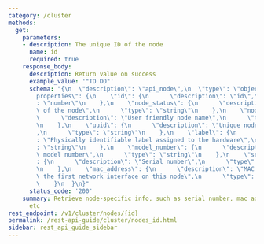 ```yaml
---
category: /cluster
methods:
  get:
    parameters:
    - description: The unique ID of the node
      name: id
      required: true
    response_body:
      description: Return value on success
      example_value: '"TO DO"'
      schema: "{\n  \"description\": \"api_node\",\n  \"type\": \"object\",\n  \"\
        properties\": {\n    \"id\": {\n      \"description\": \"id\",\n      \"type\"\
        : \"number\"\n    },\n    \"node_status\": {\n      \"description\": \"Status\
        \ of the node\",\n      \"type\": \"string\"\n    },\n    \"node_name\": {\n\
        \      \"description\": \"User friendly node name\",\n      \"type\": \"string\"\
        \n    },\n    \"uuid\": {\n      \"description\": \"Unique node identifier\"\
        ,\n      \"type\": \"string\"\n    },\n    \"label\": {\n      \"description\"\
        : \"Physically identifiable label assigned to the hardware\",\n      \"type\"\
        : \"string\"\n    },\n    \"model_number\": {\n      \"description\": \"Node\
        \ model number\",\n      \"type\": \"string\"\n    },\n    \"serial_number\"\
        : {\n      \"description\": \"Serial number\",\n      \"type\": \"string\"\
        \n    },\n    \"mac_address\": {\n      \"description\": \"MAC address for\
        \ the first network interface on this node\",\n      \"type\": \"string\"\n\
        \    }\n  }\n}"
      status_code: '200'
    summary: Retrieve node-specific info, such as serial number, mac address, uuid,
      etc
rest_endpoint: /v1/cluster/nodes/{id}
permalink: /rest-api-guide/cluster/nodes_id.html
sidebar: rest_api_guide_sidebar
---
```

